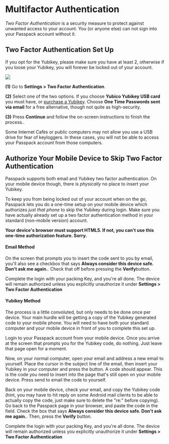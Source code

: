 # **Multifactor Authentication**

_Two Factor Authentication_ is a security measure to protect against unwanted access to your account. You \(or anyone else\) can not sign into your Passpack account without it.

## **Two Factor Authentication Set Up**

If you opt for the Yubikey, please make sure you have at least 2, otherwise if you loose your Yubikey, you will forever be locked out of your account.

![](/assets/assets%2F-LCBoecSUMMtKc_rFkkd%2F-LF5o1d3K2h1ttPlLvPx%2F-LF5onS4PCronlVaQJ5z%2F2factoryubikey.jpg)

**\(1\)** Go to **Settings &gt; Two Factor Authentication**.

**\(2\)** Select one of the two options. If you choose **Yubico Yubikey USB card** you must have, or [purchase a Yubikey](http://www.yubico.com/o.php?refid=154&rno=19380020). Choose **One Time Passwords sent via email** for a free alternative, though not quite as high-security.

**\(3\)** Press **Continue** and follow the on-screen instructions to finish the process..

Some Internet Cafès or public computers may not allow you use a USB drive for fear of keyloggers. In these cases, you will not be able to access your Passpack account from those computers.

## **Authorize Your Mobile Device to Skip Two Factor Authentication**

Passpack supports both email and Yubikey two factor authentication. On your mobile device though, there is _physically_ no place to insert your Yubikey.

To keep you from being locked out of your account when on the go, Passpack lets you do a one-time setup on your mobile device which authorizes _just that phone_ to skip the Yubikey during login. Make sure you have actually already set up a two factor authentication method in your standard \(non-mobile version\) account.

**Your device's browser must support HTML5. If not, you can't use this one-time authorization feature. Sorry.**

#### Email Method

On the screen that prompts you to insert the code sent to you by email, you'll also see a checkbox that says **Always consider this device safe. Don't ask me again.**. Check that off before pressing the **Verify**button.

Complete the login with your packing Key, and you're all done. The device will remain authorized unless you explicitly unauthorize it under **Settings &gt; Two Factor Authentication**

#### Yubikey Method

The process is a little convoluted, but only needs to be done once per device. Your main hurdle will be getting a copy of the Yubikey generated code to your mobile phone. You will need to have both your standard computer and your mobile device in front of you to complete this set up.

Login to your Passpack account from your mobile device. Once you arrive at the screen that prompts you for the Yubikey code, do nothing. Just leave that page open for a moment.

Now, on your normal computer, open your email and address a new email to yourself. Place the cursor in the subject line of the email, then insert your Yubikey in your computer and press the button. A code should appear. This is the code you need to insert into the page that's still open on your mobile device. Press send to email the code to yourself.

Back on your mobile device, check your email, and copy the Yubikey code \(hint, you may have to hit reply on some Android mail clients to be able to actually copy the code, just make sure to delete the "re:" before copying\). Go back to the Passpack page in your browser, and paste the code in the field. Check the box that says **Always consider this device safe. Don't ask me again.**. Then, press the **Verify** button.

Complete the login with your packing Key, and you're all done. The device will remain authorized unless you explicitly unauthorize it under **Settings &gt; Two Factor Authentication**

### 



